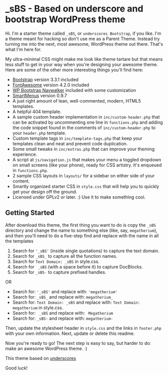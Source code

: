 _sBS - Based on underscore and bootstrap WordPress theme
===

Hi. I'm a starter theme called `_sBS`, or `underscores Bootstrap`, if you like. I'm a theme meant for hacking so don't use me as a Parent Theme. Instead try turning me into the next, most awesome, WordPress theme out there. That's what I'm here for.

My ultra-minimal CSS might make me look like theme tartare but that means less stuff to get in your way when you're designing your awesome theme. Here are some of the other more interesting things you'll find here:

* [Bootstrap](getbootstrap.com) version 3.3.1 included
* [FontAwesome](fontawesome.io) version 4.2.0 included
* [WP Bootstrap Navwalker](twittem.github.io/wp-bootstrap-navwalker) included with some customization
* [SmartMenus](www.smartmenus.org) version 0.9.7
* A just right amount of lean, well-commented, modern, HTML5 templates.
* A helpful 404 template.
* A sample custom header implementation in `inc/custom-header.php` that can be activated by uncommenting one line in `functions.php` and adding the code snippet found in the comments of `inc/custom-header.php` to your `header.php` template.
* Custom template tags in `inc/template-tags.php` that keep your templates clean and neat and prevent code duplication.
* Some small tweaks in `inc/extras.php` that can improve your theming experience.
* A script at `js/navigation.js` that makes your menu a toggled dropdown on small screens (like your phone), ready for CSS artistry. It's enqueued in `functions.php`.
* 2 sample CSS layouts in `layouts/` for a sidebar on either side of your content.
* Smartly organized starter CSS in `style.css` that will help you to quickly get your design off the ground.
* Licensed under GPLv2 or later. :) Use it to make something cool.


Getting Started
---------------

After download this theme, the first thing you want to do is copy the `_sBS` directory and change the name to something else (like, say, `megatherium`), and then you'll need to do a five-step find and replace with the name in all the templates

1. Search for `'_sBS'` (inside single quotations) to capture the text domain.
2. Search for `_sBS_` to capture all the function names.
3. Search for `Text Domain: _sBS` in style.css.
4. Search for <code>&nbsp;_sBS</code> (with a space before it) to capture DocBlocks.
5. Search for `_sBS-` to capture prefixed handles.

OR

* Search for: `'_sBS'` and replace with: `'megatherium'`
* Search for: `_sBS_` and replace with: `megatherium_`
* Search for: `Text Domain: _sBS` and replace with: `Text Domain: megatherium` in style.css.
* Search for: <code>&nbsp;_sBS</code> and replace with: <code>&nbsp;Megatherium</code>
* Search for: `_sBS-` and replace with: `megatherium-`

Then, update the stylesheet header in `style.css` and the links in `footer.php` with your own information. Next, update or delete this readme.

Now you're ready to go! The next step is easy to say, but harder to do: make an awesome WordPress theme. :)

This theme based on [underscores](https://github.com/Automattic/_s)

Good luck!